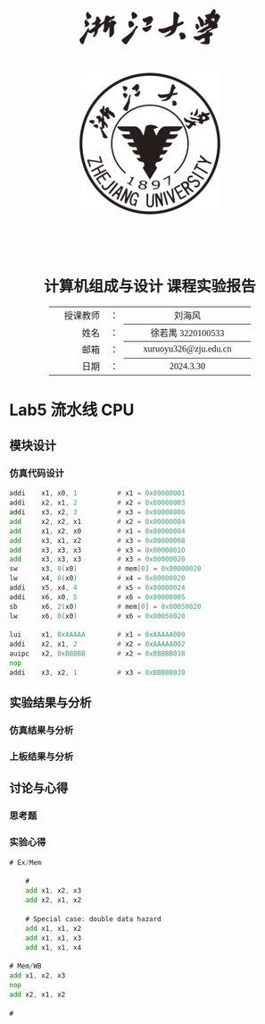 <div class="cover" style="page-break-after:always;font-family:方正公文仿宋;width:100%;height:100%;border:none;margin: 0 auto;text-align:center;">
    <div style="width:50%;margin: 0 auto;height:0;padding-bottom:10%;">
        </br>
        <img src="https://raw.githubusercontent.com/Keldos-Li/pictures/main/typora-latex-theme/ZJU-name.svg" alt="校名" style="width:100%;"/>
    </div>
    </br></br></br></br></br>
    <div style="width:50%;margin: 0 auto;height:0;padding-bottom:40%;">
        <img src="https://raw.githubusercontent.com/Keldos-Li/pictures/main/typora-latex-theme/ZJU-logo.svg" alt="校徽" style="width:100%;"/>
	</div>
    </br></br></br></br></br></br></br></br></br></br>
    <span style="font-family:黑体;text-align:center;font-size:20pt;margin: 10pt auto;line-height:30pt;"><b>计算机组成与设计 课程实验报告</b></span>
    </br>
    </br>
    <table style="border:none;text-align:center;width:72%;font-family:仿宋;font-size:14px; margin: 0 auto;">
    <tbody style="font-family:华文宋体;font-size:12pt;">
    	<tr style="font-weight:normal;"> 
    		<td style="width:20%;text-align:right;">授课教师</td>
    		<td style="width:2%">：</td> 
    		<td style="width:40%;font-weight:normal;border-bottom: 1px solid;text-align:center;font-family:华文仿宋"> 刘海风 </td>     </tr>
    	<tr style="font-weight:normal;"> 
    		<td style="width:20%;text-align:right;">姓名</td>
    		<td style="width:2%">：</td> 
    		<td style="width:40%;font-weight:normal;border-bottom: 1px solid;text-align:center;font-family:华文仿宋"> 徐若禺 3220100533</td>     </tr>
    	<tr style="font-weight:normal;"> 
    		<td style="width:20%;text-align:right;">邮箱</td>
    		<td style="width:2%">：</td> 
    		<td style="width:40%;font-weight:normal;border-bottom: 1px solid;text-align:center;font-family:华文仿宋"> xuruoyu326@zju.edu.cn </td>     </tr>
    	<tr style="font-weight:normal;"> 
    		<td style="width:20%;text-align:right;">日期</td>
    		<td style="width:2%">：</td> 
    		<td style="width:40%;font-weight:normal;border-bottom: 1px solid;text-align:center;font-family:华文仿宋"> 2024.3.30</td>     </tr>
    </tbody>              
    </table>
</div>


# Lab5 流水线 CPU

## 模块设计

<!-- 本节重点介绍实验的具体过程，包括：代码设计层次结构图及说明、源代码（包括注释）、PC机上进行的关键步骤截图及说明、调试过程等，这部分的内容应当与实际操作过程和结果相符。本节也可以再细分小节，要求同上。（实验报告中请去除本段） -->

### 

### 仿真代码设计

```asm
addi    x1, x0, 1          # x1 = 0x00000001
addi    x2, x1, 2          # x2 = 0x00000003
addi    x3, x2, 3          # x3 = 0x00000006
add     x2, x2, x1         # x2 = 0x00000004
add     x1, x2, x0         # x1 = 0x00000004
add     x3, x1, x2         # x3 = 0x00000008
add     x3, x3, x3         # x3 = 0x00000010
add     x3, x3, x3         # x3 = 0x00000020
sw      x3, 0(x0)          # mem[0] = 0x00000020
lw      x4, 0(x0)          # x4 = 0x00000020
addi    x5, x4, 4          # x5 = 0x00000024
addi    x6, x0, 5          # x6 = 0x00000005
sb      x6, 2(x0)          # mem[0] = 0x00050020
lw      x6, 0(x0)          # x6 = 0x00050020

lui     x1, 0xAAAAA        # x1 = 0xAAAAA000
addi    x2, x1, 2          # x2 = 0xAAAAA002
auipc   x2, 0xBBBBB        # x2 = 0xBBBBB038
nop
addi    x3, x2, 1          # x3 = 0xBBBBB039
```

## 实验结果与分析

<!-- 1.这里应给出详实的实验结果。分析应有条理，要求采用规范的书面语。

2.实验四后每个实验都需要做模拟，要到每一个模拟结果的每一段结果做分析说明。

3.对下载到SWORD实验台的图片结果做分析说明。

4.原则上要求使用图片与文字结合的形式说明，因为word和PDF文档不支持视频，所以请不要使用视频文件。

5.图片请在垂直方向，不要横向。不要用很大的图片，请先做裁剪操作。

（实验报告中请去除以上内容） -->

### 仿真结果与分析

### 上板结果与分析

## 讨论与心得

<!-- 简要地叙述一下实验过程中的感受，以及其他的问题描述和自己的感想。特别是实验中遇到的困难，最后如何解决的。在用verilog代码写程序时遇到语法或其他错误，如何修改解决的。（实验报告中请去除本段） -->

### 思考题

### 实验心得

```asm
# Ex/Mem

	# 
	add x1, x2, x3
	add x2, x1, x2

	# Special case: double data hazard
	add x1, x1, x2
	add x1, x1, x3
	add x1, x1, x4

# Mem/WB
add x1, x2, x3
nop
add x2, x1, x2

# 

```